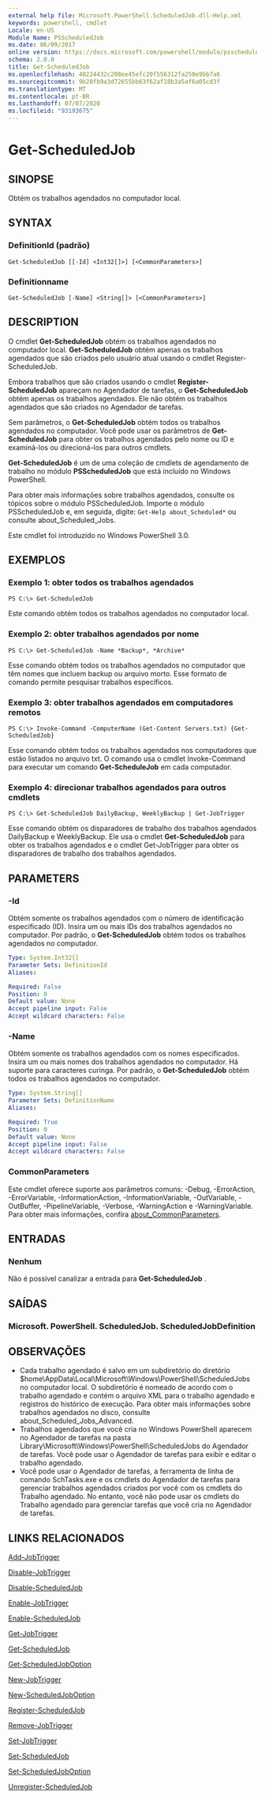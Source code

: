 ```yaml
---
external help file: Microsoft.PowerShell.ScheduledJob.dll-Help.xml
keywords: powershell, cmdlet
Locale: en-US
Module Name: PSScheduledJob
ms.date: 06/09/2017
online version: https://docs.microsoft.com/powershell/module/psscheduledjob/get-scheduledjob?view=powershell-5.1&WT.mc_id=ps-gethelp
schema: 2.0.0
title: Get-ScheduledJob
ms.openlocfilehash: 40224432c208ee45efc20f556312fa250e9bb7a6
ms.sourcegitcommit: 9b28fb9a3d72655bb63f62af18b3a5af6a05cd3f
ms.translationtype: MT
ms.contentlocale: pt-BR
ms.lasthandoff: 07/07/2020
ms.locfileid: "93193675"
---
```

# Get-ScheduledJob

## SINOPSE
Obtém os trabalhos agendados no computador local.

## SYNTAX

### DefinitionId (padrão)

```
Get-ScheduledJob [[-Id] <Int32[]>] [<CommonParameters>]
```

### Definitionname

```
Get-ScheduledJob [-Name] <String[]> [<CommonParameters>]
```

## DESCRIPTION
O cmdlet **Get-ScheduledJob** obtém os trabalhos agendados no computador local.
**Get-ScheduledJob** obtém apenas os trabalhos agendados que são criados pelo usuário atual usando o cmdlet Register-ScheduledJob.

Embora trabalhos que são criados usando o cmdlet **Register-ScheduledJob** apareçam no Agendador de tarefas, o **Get-ScheduledJob** obtém apenas os trabalhos agendados.
Ele não obtém os trabalhos agendados que são criados no Agendador de tarefas.

Sem parâmetros, o **Get-ScheduledJob** obtém todos os trabalhos agendados no computador.
Você pode usar os parâmetros de **Get-ScheduledJob** para obter os trabalhos agendados pelo nome ou ID e examiná-los ou direcioná-los para outros cmdlets.

**Get-ScheduledJob** é um de uma coleção de cmdlets de agendamento de trabalho no módulo **PSScheduledJob** que está incluído no Windows PowerShell.

Para obter mais informações sobre trabalhos agendados, consulte os tópicos sobre o módulo PSScheduledJob.
Importe o módulo PSScheduledJob e, em seguida, digite: `Get-Help about_Scheduled*` ou consulte about_Scheduled_Jobs.

Este cmdlet foi introduzido no Windows PowerShell 3.0.

## EXEMPLOS

### Exemplo 1: obter todos os trabalhos agendados

```
PS C:\> Get-ScheduledJob
```

Este comando obtém todos os trabalhos agendados no computador local.

### Exemplo 2: obter trabalhos agendados por nome

```
PS C:\> Get-ScheduledJob -Name *Backup*, *Archive*
```

Esse comando obtém todos os trabalhos agendados no computador que têm nomes que incluem backup ou arquivo morto.
Esse formato de comando permite pesquisar trabalhos específicos.

### Exemplo 3: obter trabalhos agendados em computadores remotos

```
PS C:\> Invoke-Command -ComputerName (Get-Content Servers.txt) {Get-ScheduledJob}
```

Esse comando obtém todos os trabalhos agendados nos computadores que estão listados no arquivo txt.
O comando usa o cmdlet Invoke-Command para executar um comando **Get-ScheduleJob** em cada computador.

### Exemplo 4: direcionar trabalhos agendados para outros cmdlets

```
PS C:\> Get-ScheduledJob DailyBackup, WeeklyBackup | Get-JobTrigger
```

Esse comando obtém os disparadores de trabalho dos trabalhos agendados DailyBackup e WeeklyBackup.
Ele usa o cmdlet **Get-ScheduledJob** para obter os trabalhos agendados e o cmdlet Get-JobTrigger para obter os disparadores de trabalho dos trabalhos agendados.

## PARAMETERS

### -Id
Obtém somente os trabalhos agendados com o número de identificação especificado (ID).
Insira um ou mais IDs dos trabalhos agendados no computador.
Por padrão, o **Get-ScheduledJob** obtém todos os trabalhos agendados no computador.

```yaml
Type: System.Int32[]
Parameter Sets: DefinitionId
Aliases:

Required: False
Position: 0
Default value: None
Accept pipeline input: False
Accept wildcard characters: False
```

### -Name
Obtém somente os trabalhos agendados com os nomes especificados.
Insira um ou mais nomes dos trabalhos agendados no computador.
Há suporte para caracteres curinga.
Por padrão, o **Get-ScheduledJob** obtém todos os trabalhos agendados no computador.

```yaml
Type: System.String[]
Parameter Sets: DefinitionName
Aliases:

Required: True
Position: 0
Default value: None
Accept pipeline input: False
Accept wildcard characters: False
```

### CommonParameters
Este cmdlet oferece suporte aos parâmetros comuns: -Debug, -ErrorAction, -ErrorVariable, -InformationAction, -InformationVariable, -OutVariable, -OutBuffer, -PipelineVariable, -Verbose, -WarningAction e -WarningVariable. Para obter mais informações, confira [about_CommonParameters](https://go.microsoft.com/fwlink/?LinkID=113216).

## ENTRADAS

### Nenhum
Não é possível canalizar a entrada para **Get-ScheduledJob** .

## SAÍDAS

### Microsoft. PowerShell. ScheduledJob. ScheduledJobDefinition

## OBSERVAÇÕES

* Cada trabalho agendado é salvo em um subdiretório do diretório $home\AppData\Local\Microsoft\Windows\PowerShell\ScheduledJobs no computador local. O subdiretório é nomeado de acordo com o trabalho agendado e contém o arquivo XML para o trabalho agendado e registros do histórico de execução. Para obter mais informações sobre trabalhos agendados no disco, consulte about_Scheduled_Jobs_Advanced.
* Trabalhos agendados que você cria no Windows PowerShell aparecem no Agendador de tarefas na pasta Library\Microsoft\Windows\PowerShell\ScheduledJobs do Agendador de tarefas. Você pode usar o Agendador de tarefas para exibir e editar o trabalho agendado.
* Você pode usar o Agendador de tarefas, a ferramenta de linha de comando SchTasks.exe e os cmdlets do Agendador de tarefas para gerenciar trabalhos agendados criados por você com os cmdlets do Trabalho agendado. No entanto, você não pode usar os cmdlets do Trabalho agendado para gerenciar tarefas que você cria no Agendador de tarefas.

## LINKS RELACIONADOS

[Add-JobTrigger](Add-JobTrigger.md)

[Disable-JobTrigger](Disable-JobTrigger.md)

[Disable-ScheduledJob](Disable-ScheduledJob.md)

[Enable-JobTrigger](Enable-JobTrigger.md)

[Enable-ScheduledJob](Enable-ScheduledJob.md)

[Get-JobTrigger](Get-JobTrigger.md)

[Get-ScheduledJob](Get-ScheduledJob.md)

[Get-ScheduledJobOption](Get-ScheduledJobOption.md)

[New-JobTrigger](New-JobTrigger.md)

[New-ScheduledJobOption](New-ScheduledJobOption.md)

[Register-ScheduledJob](Register-ScheduledJob.md)

[Remove-JobTrigger](Remove-JobTrigger.md)

[Set-JobTrigger](Set-JobTrigger.md)

[Set-ScheduledJob](Set-ScheduledJob.md)

[Set-ScheduledJobOption](Set-ScheduledJobOption.md)

[Unregister-ScheduledJob](Unregister-ScheduledJob.md)
